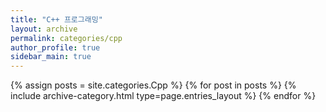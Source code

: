 ```yaml
---
title: "C++ 프로그래밍"
layout: archive
permalink: categories/cpp
author_profile: true
sidebar_main: true
---
```



{% assign posts = site.categories.Cpp %}
{% for post in posts %} {% include archive-category.html type=page.entries_layout %} {% endfor %}
